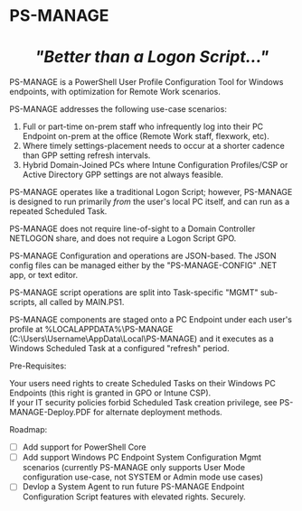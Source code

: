 # PS-MANAGE

<center>

# _"Better than a Logon Script..."_

</center>

PS-MANAGE is a PowerShell User Profile Configuration Tool for Windows endpoints, with optimization for Remote Work scenarios.

PS-MANAGE addresses the following use-case scenarios:

1. Full or part-time on-prem staff who infrequently log into their PC Endpoint on-prem at the office (Remote Work staff, flexwork, etc).
2. Where timely settings-placement needs to occur at a shorter cadence than GPP setting refresh intervals.
3. Hybrid Domain-Joined PCs where Intune Configuration Profiles/CSP or Active Directory GPP settings are not always feasible.

PS-MANAGE operates like a traditional Logon Script; however, PS-MANAGE is designed to run primarily _from_ the user's local PC itself, and can run as a repeated Scheduled Task.

PS-MANAGE does not require line-of-sight to a Domain Controller NETLOGON share, and does not require a Logon Script GPO.

PS-MANAGE Configuration and operations are JSON-based.  The JSON config files can be managed either by the "PS-MANAGE-CONFIG" .NET app, or text editor.

PS-MANAGE script operations are split into Task-specific "MGMT" sub-scripts, all called by MAIN.PS1.  

PS-MANAGE components are staged onto a PC Endpoint under each user's profile at %LOCALAPPDATA%\PS-MANAGE (C:\Users\Username\AppData\Local\PS-MANAGE) and it executes as a Windows Scheduled Task at a configured "refresh" period.

Pre-Requisites:

Your users need rights to create Scheduled Tasks on their Windows PC Endpoints (this right is granted in GPO or Intune CSP).  
If your IT security policies forbid Scheduled Task creation privilege, see PS-MANAGE-Deploy.PDF for alternate deployment methods.

Roadmap:

- [ ] Add support for PowerShell Core
- [ ] Add support Windows PC Endpoint System Configuration Mgmt scenarios (currently PS-MANAGE only supports User Mode configuration use-case, not SYSTEM or Admin mode use cases)
- [ ] Devlop a System Agent to run future PS-MANAGE Endpoint Configuration Script features with elevated rights.  Securely.
